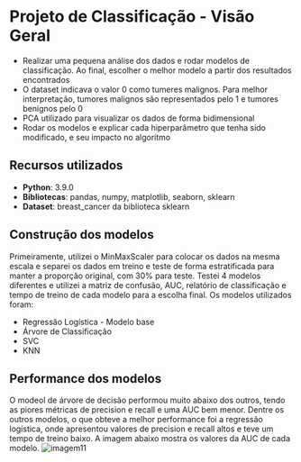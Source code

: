 # Projeto de Classificação - Visão Geral
 - Realizar uma pequena análise dos dados e rodar modelos de classificação. Ao final, escolher o melhor modelo a partir dos resultados encontrados
 - O dataset indicava o valor 0 como tumeres malignos. Para melhor interpretação, tumores malignos são representados pelo 1 e tumores benignos pelo 0
 - PCA utilizado para visualizar os dados de forma bidimensional
 - Rodar os modelos e explicar cada hiperparâmetro que tenha sido modificado, e seu impacto no algoritmo

## Recursos utilizados
 - **Python**: 3.9.0
 - **Bibliotecas**: pandas, numpy, matplotlib, seaborn, sklearn
 - **Dataset**: breast_cancer da biblioteca sklearn

## Construção dos modelos
Primeiramente, utilizei o MinMaxScaler para colocar os dados na mesma escala e separei os dados em treino e teste de forma estratificada para manter a proporção original, com 30% para teste. 
Testei 4 modelos diferentes e utilizei a matriz de confusão, AUC, relatório de classificação e tempo de treino de cada modelo para a escolha final.
Os modelos utilizados foram:
 - Regressão Logística - Modelo base
 - Árvore de Classificação
 - SVC
 - KNN

## Performance dos modelos
O modeol de árvore de decisão performou muito abaixo dos outros, tendo as piores métricas de precision e recall e uma AUC bem menor. Dentre os outros modelos, o que obteve a melhor performance foi a regressão logística, onde apresentou valores de precision e recall altos e teve um tempo de treino baixo. A imagem abaixo mostra os valores da AUC de cada modelo.
![imagem11](https://github.com/vitorccmanso/Pos-Graduacao/assets/129124026/20cd1dc1-8dbe-41a0-9df8-29003b5250a0)
